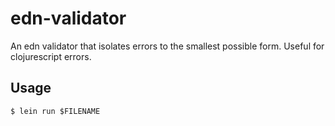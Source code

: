 # edn-validator

An edn validator that isolates errors to the smallest possible form. Useful for clojurescript errors.

## Usage

    $ lein run $FILENAME
